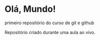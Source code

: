 # Olá, Mundo!
 primeiro repositório do curso de git e github

 Repositório criado durante uma aula ao vivo.
 
